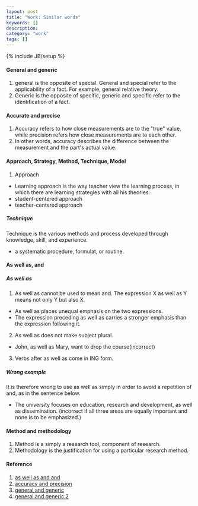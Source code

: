 ```yaml
---
layout: post
title: "Work: Similar words"
keywords: []
description: 
category: "work"
tags: []
---
```

{% include JB/setup %}


#### General and generic
1. general is the opposite of special. General and special refer to the
   applicability of a fact. For example, general relative theory. 
2. Generic is the opposite of specific, generic and specific refer to the
   identification of a fact.


#### Accurate and precise
1. Accuracy refers to how close measurements are to the "true" value, while
   precision refers how close measurements are to each other.
2. In other words, accuracy describes the difference between the measurement and the part's actual value.

#### Approach, Strategy, Method, Technique, Model
1. Approach
- Learning approach is the way teacher view the learning process, in which there are learning strategies with all his theories.
- student-centered approach
- teacher-centered approach

##### Technique
Technique is the various methods and process developed through knowledge, skill, and experience.
- a systematic procedure, formulat, or routine.

#### As well as, and

##### As well as
1. As well as cannot be used to mean and. The expression X as well as Y means not only Y but also X.
- As well as places unequal emphasis on the two expressions.
- The expression preceding as well as carries a stronger emphasis than the expression following it.

2. As well as does not make subject plural.

- John, as well as Mary, want to drop the course(incorrect)
3. Verbs after as well as come in ING form.

##### Wrong example
It is therefore wrong to use as well as simply in order to avoid a repetition of and, as in the sentence below.
- The university focuses on education, research and development, as well as
  dissemination. (incorrect if all three areas are equally important and none
  is to be emphasized.)


#### Method and methodology
1. Method is a simply a research tool, component of research.
2. Methodology is the justification for using a particular research method.




#### Reference
1. [as well as and and](https://site.uit.no/english/grammar/aswellas/#:~:text=As%20well%20as%20is%20not%20a%20synonym%20for%20and&text=While%20and%20simply%20conjoins%20two,than%20the%20expression%20following%20it.)
2. [accuracy and precision](https://manoa.hawaii.edu/exploringourfluidearth/physical/world-ocean/map-distortion/practices-science-precision-vs-accuracy#:~:text=Accuracy%20refers%20to%20how%20close,Precision%20is%20independent%20of%20accuracy.)
3. [general and generic](https://english.stackexchange.com/questions/167224/whats-the-difference-between-general-and-generic/167227)
4. [general and generic 2](https://ell.stackexchange.com/questions/16224/what-is-the-difference-between-general-and-generic)

